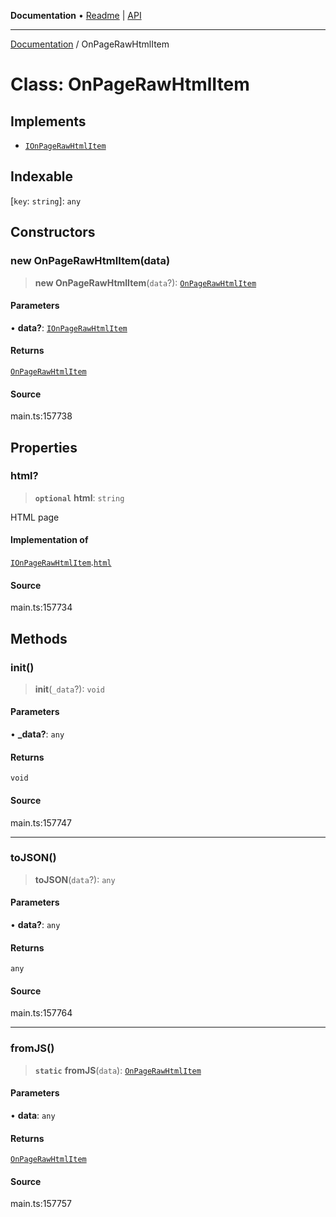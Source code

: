 **Documentation** • [Readme](../README.md) \| [API](../globals.md)

***

[Documentation](../README.md) / OnPageRawHtmlItem

# Class: OnPageRawHtmlItem

## Implements

- [`IOnPageRawHtmlItem`](../interfaces/IOnPageRawHtmlItem.md)

## Indexable

 \[`key`: `string`\]: `any`

## Constructors

### new OnPageRawHtmlItem(data)

> **new OnPageRawHtmlItem**(`data`?): [`OnPageRawHtmlItem`](OnPageRawHtmlItem.md)

#### Parameters

• **data?**: [`IOnPageRawHtmlItem`](../interfaces/IOnPageRawHtmlItem.md)

#### Returns

[`OnPageRawHtmlItem`](OnPageRawHtmlItem.md)

#### Source

main.ts:157738

## Properties

### html?

> **`optional`** **html**: `string`

HTML page

#### Implementation of

[`IOnPageRawHtmlItem`](../interfaces/IOnPageRawHtmlItem.md).[`html`](../interfaces/IOnPageRawHtmlItem.md#html)

#### Source

main.ts:157734

## Methods

### init()

> **init**(`_data`?): `void`

#### Parameters

• **\_data?**: `any`

#### Returns

`void`

#### Source

main.ts:157747

***

### toJSON()

> **toJSON**(`data`?): `any`

#### Parameters

• **data?**: `any`

#### Returns

`any`

#### Source

main.ts:157764

***

### fromJS()

> **`static`** **fromJS**(`data`): [`OnPageRawHtmlItem`](OnPageRawHtmlItem.md)

#### Parameters

• **data**: `any`

#### Returns

[`OnPageRawHtmlItem`](OnPageRawHtmlItem.md)

#### Source

main.ts:157757
